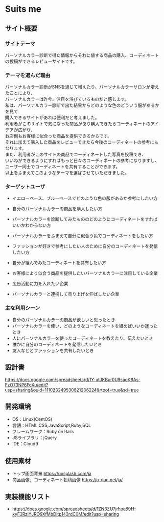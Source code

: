 # Suits me

## サイト概要
### サイトテーマ
パーソナルカラー診断で得た情報からそれに値する商品の購入、コーディネートの投稿ができるレビューサイトです。

### テーマを選んだ理由
パーソナルカラー診断がSNSを通じて増えたり、パーソナルカラーサロンが増えたことにより、</br>
パーソナルカラーは昨今、注目を浴びているものだと感じます。</br>
私は、パーソナルカラー診断で出た結果からどのような色のどういう服があるかを見て</br>
購入できるサイトがあれば便利だと考えました。</br>
利用者がこのサイトで気になった商品があり購入できたらコーディネートのアイデアが広がり、</br>
お店側もお客様に似合った商品を提供できるからです。</br>
それに加えて購入した商品をレビューできたら今後のコーディネートの参考にもなります。</br>
また、利用者がこのサイトの商品でコーディネートした写真を投稿でき、</br>
いいねができるようにすればもっと日々のコーディネートの参考になりますし、</br>
ユーザー同士でコーディネートを共有することができます。</br>
以上をふまえてこのようなテーマを選ばさせていただきました。

### ターゲットユーザ
- イエローベース、ブルーベースでどのような色の服があるか参考にしたい方
- 自分のパーソナルカラーの商品を購入したい方
- パーソナルカラーを診断してみたもののどのようにコーディネートをすればいいかわからない方
- パーソナルカラーをふまえて自分に似合う色でコーディネートをしたい方
- ファッションが好きで参考にしたい人のために自分のコーディネートを発信したい方
- 自分が組んでみたコーディネートを共有したい方

- お客様により似合う商品を提供したいパーソナルカラーに注目している企業
- 広告活動に力を入れたい企業
- パーソナルカラーと連携して売り上げを伸ばしたい企業

### 主な利用シーン
- 自分のパーソナルカラーの商品が欲しいと思ったとき
- パーソナルカラーを使い、どのようなコーディネートを組めばいいか迷ったとき
- 人にパーソナルカラーを使ったコーディネートを教えたり、伝えたいとき
- 誰かに自分のコーディネートを発信したいとき
- 友人などとファッションを共有したいとき

## 設計書
https://docs.google.com/spreadsheets/d/1Y-utJKBur0U9saoK6As-FzO73NP6FcXu/edit?usp=sharing&ouid=111023249530821206224&rtpof=true&sd=true

## 開発環境
- OS：Linux(CentOS)
- 言語：HTML,CSS,JavaScript,Ruby,SQL
- フレームワーク：Ruby on Rails
- JSライブラリ：jQuery
- IDE：Cloud9

## 使用素材
- トップ画面背景
https://unsplash.com/ja
- 商品画像、コーディネート投稿画像
https://o-dan.net/ja/

## 実装機能リスト
- https://docs.google.com/spreadsheets/d/1ZN3ZU7jrhpa59H-xyF3RziYJRO9XfMbDitp143rdC0M/edit?usp=sharing